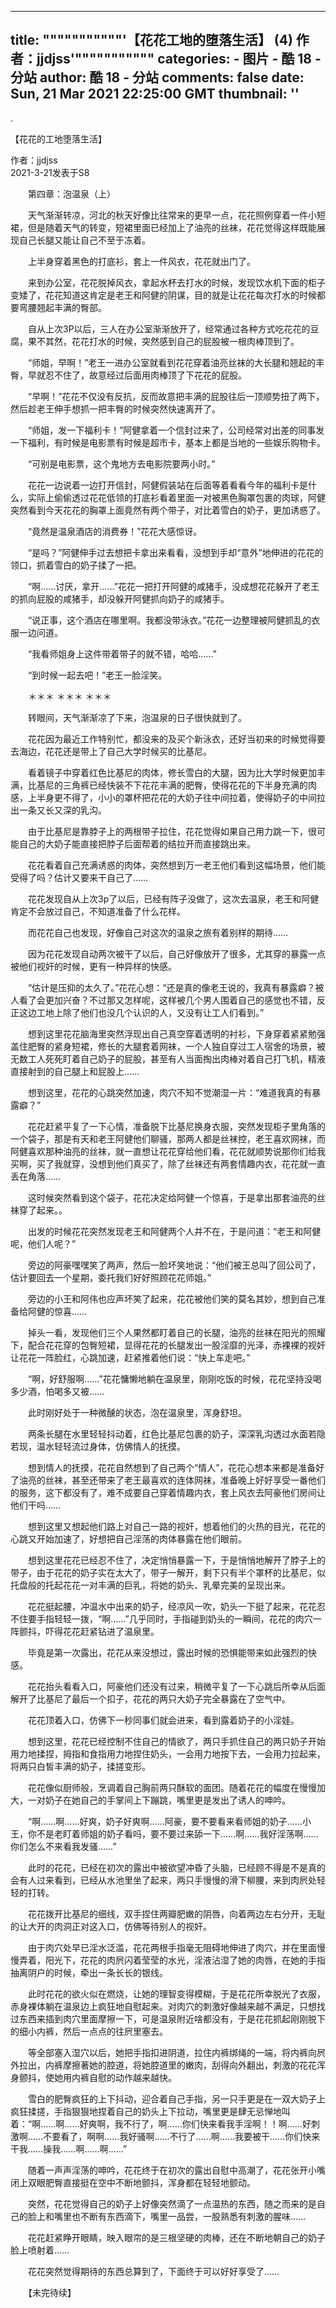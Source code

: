 
---
title: """""""""""'【花花工地的堕落生活】 (4)  作者：jjdjss'"""""""""""
categories: 
    - 图片
    - 酷 18 - 分站
author: 酷 18 - 分站
comments: false
date: Sun, 21 Mar 2021 22:25:00 GMT
thumbnail: ''
---

<div>   
. <p></p>【花花的工地堕落生活】 <p></p>作者：jjdjss<br>2021-3-21发表于S8 <p></p>　　第四章：泡温泉（上） <p></p>　　天气渐渐转凉，河北的秋天好像比往常来的更早一点，花花照例穿着一件小短裙，但是随着天气的转变，短裙里面已经加上了油亮的丝袜，花花觉得这样既能展现自己长腿又能让自己不至于冻着。 <p></p>　　上半身穿着黑色的打底衫，套上一件风衣，花花就出门了。 <p></p>　　来到办公室，花花脱掉风衣，拿起水杯去打水的时候，发现饮水机下面的柜子变矮了，花花知道这肯定是老王和阿健的阴谋，目的就是让花花每次打水的时候都要弯腰翘起丰满的臀部。 <p></p>　　自从上次3P以后，三人在办公室渐渐放开了，经常通过各种方式吃花花的豆腐，果不其然，花花打水的时候，突然感到自己的屁股被一根肉棒顶到了。 <p></p>　　“师姐，早啊！”老王一进办公室就看到花花穿着油亮丝袜的大长腿和翘起的丰臀，早就忍不住了，故意经过后面用肉棒顶了下花花的屁股。 <p></p>　　“早啊！”花花不仅没有反抗，反而故意把丰满的屁股往后一顶顺势扭了两下，然后趁老王伸手想抓一把丰臀的时候突然快速离开了。 <p></p>　　“师姐，发一下福利卡！”阿健拿着一个信封过来了，公司经常对出差的同事发一下福利，有时候是电影票有时候是超市卡，基本上都是当地的一些娱乐购物卡。 <p></p>　　“可别是电影票，这个鬼地方去电影院要两小时。” <p></p>　　花花一边说着一边打开信封，阿健假装站在后面等着看看今年的福利卡是什么，实际上偷偷透过花花低领的打底衫看着里面一对被黑色胸罩包裹的肉球，阿健突然看到今天花花的胸罩上面竟然有两个带子，对比着雪白的奶子，更加诱惑了。 <p></p>　　“竟然是温泉酒店的消费券！”花花大感惊讶。 <p></p>　　“是吗？”阿健伸手过去想把卡拿出来看看，没想到手却“意外”地伸进的花花的领口，抓着雪白的奶子揉了一把。 <p></p>　　“啊……讨厌，拿开……”花花一把打开阿健的咸猪手，没成想花花躲开了老王的抓向屁股的咸猪手，却没躲开阿健抓向奶子的咸猪手。 <p></p>　　“说正事，这个酒店在哪里啊。我都没带泳衣。”花花一边整理被阿健抓乱的衣服一边问道。 <p></p>　　“我看师姐身上这件带着带子的就不错，哈哈……” <p></p>　　“到时候一起去吧！”老王一脸淫笑。 <p></p>　　＊＊＊ ＊＊＊ ＊＊＊ <p></p>　　转眼间，天气渐渐凉了下来，泡温泉的日子很快就到了。 <p></p>　　花花因为最近工作特别忙，都没来的及买个新泳衣，还好当初来的时候觉得要去海边，花花还是带上了自己大学时候买的比基尼。 <p></p>　　看着镜子中穿着红色比基尼的肉体，修长雪白的大腿，因为比大学时候更加丰满，比基尼的三角裤已经快装不下花花丰满的肥臀，使得花花的下半身充满的肉感，上半身更不得了，小小的罩杯把花花的大奶子往中间拉着，使得奶子的中间拉出一条又长又深的乳沟。 <p></p>　　由于比基尼是靠脖子上的两根带子拉住，花花觉得如果自己用力跳一下，很可能自己的大奶子能直接把脖子后面帮着的结拉开而直接跳出来。 <p></p>　　花花看着自己充满诱惑的肉体，突然想到万一老王他们看到这幅场景，他们能受得了吗？估计又要来干自己了…… <p></p>　　花花发现自从上次3p了以后，已经有阵子没做了，这次去温泉，老王和阿健肯定不会放过自己，不知道准备了什么花样。 <p></p>　　而花花自己也发现，好像自己对这次的温泉之旅有着别样的期待…… <p></p>　　因为花花发现自动两次被干了以后，自己好像放开了很多，尤其穿的暴露一点被他们视奸的时候，更有一种异样的快感。 <p></p>　　“估计是压抑的太久了。”花花心想：“还是真的像老王说的，我真有暴露癖？被人看了会更加兴奋？不过那又怎样呢，这样被几个男人围着自己的感觉也不错，反正这边工地上除了他们也没几个认识的人，又没有让工人们看到。” <p></p>　　想到这里花花脑海里突然浮现出自己真空穿着透明的衬衫，下身穿着紧紧勉强盖住肥臀的紧身短裙，修长的大腿套着网袜，一个人独自穿过工人宿舍的场景，被无数工人死死盯着自己奶子的屁股，甚至有人当面掏出肉棒对着自己打飞机，精液直接射到的自己腿上和屁股上…… <p></p>　　想到这里，花花的心跳突然加速，肉穴不知不觉潮湿一片：“难道我真的有暴露癖？” <p></p>　　花花赶紧平复了一下心情，准备脱下比基尼换身衣服，突然发现柜子里角落的一个袋子，那是有天和老王阿健他们聊骚，那两人都是丝袜控，老王喜欢网袜，而阿健喜欢那种油亮的丝袜，就一直想让花花穿给他们看，花花就顺势说那你们给我买啊，买了我就穿，没想到他们真买了，除了丝袜还有两套情趣内衣，花花就一直丢在角落…… <p></p>　　这时候突然看到这个袋子，花花决定给阿健一个惊喜，于是拿出那套油亮的丝袜穿了起来。。 <p></p>　　出发的时候花花突然发现老王和阿健两个人并不在，于是问道：“老王和阿健呢，他们人呢？” <p></p>　　旁边的阿豪嘿嘿笑了两声，然后一脸坏笑地说：“他们被王总叫了回公司了，估计要回去一个星期，委托我们好好照顾花花师姐。” <p></p>　　旁边的小王和阿伟也应声坏笑了起来，花花被他们笑的莫名其妙，想到自己准备给阿健的惊喜…… <p></p>　　掉头一看，发现他们三个人果然都盯着自己的长腿，油亮的丝袜在阳光的照耀下，配合花花穿的包臀短裙，显得花花的长腿发出一股淫靡的光泽，赤裸裸的视奸让花花一阵脸红，心跳加速，赶紧推着他们说：“快上车走吧。” <p></p>　　“啊，好舒服啊……”花花慵懒地躺在温泉里，刚刚吃饭的时候，花花坚持没喝多少酒，怕喝多又被…… <p></p>　　此时刚好处于一种微醺的状态，泡在温泉里，浑身舒坦。 <p></p>　　两条长腿在水里轻轻抖动着，红色比基尼包裹的奶子，深深乳沟透过水面若隐若现，温水轻轻流过身体，仿佛情人的抚摸。 <p></p>　　想到情人的抚摸，花花自然想到了自己两个“情人”，花花心想本来都是准备好了油亮的丝袜，甚至还带来了老王最喜欢的连体网袜，准备晚上好好享受一番他们的服务，这下都没有了，难不成要自己穿着情趣内衣，套上风衣去阿豪他们房间让他们干吗…… <p></p>　　想到这里又想起他们路上对自己一路的视奸，想着他们的火热的目光，花花的心跳又开始加速了，好想把自己淫荡的肉体暴露在他们眼前。 <p></p>　　想到这里花花已经忍不住了，决定悄悄暴露一下，于是悄悄地解开了脖子上的带子，由于花花的奶子实在太大了，带子一解开，剩下只有半个罩杯的比基尼，似托盘般的托起花花一对丰满的巨乳，将她的奶头、乳晕完美的呈现出来。 <p></p>　　花花挺起腰，冲温水中出来的奶子，经凉风一吹，奶头一下挺了起来，花花忍不住要手指轻轻一拨，“啊……”几乎同时，手指碰到奶头的一瞬间，花花的肉穴一阵颤抖，吓得花花赶紧钻进了温泉里。 <p></p>　　毕竟是第一次露出，花花从来没想过，露出时候的恐惧能带来如此强烈的快感。 <p></p>　　花花抬头看看入口，阿豪他们还没有过来，稍微平复了一下心跳后所幸从后面解开了比基尼了最后一个扣子，花花的两只大奶子完全暴露在了空气中。 <p></p>　　花花顶着入口，仿佛下一秒同事们就会进来，看到露着奶子的小淫娃。 <p></p>　　想到这里，花花已经控制不住自己的情欲了，两只手抓住自己的两只奶子开始用力地揉捏，拇指和食指用力地捏住奶头，一会用力地按下去，一会用力拉起来，将两只白皙丰满的奶子，揉搓变形。 <p></p>　　花花像似厨师般，烹调着自己胸前两只酥软的面团。随着花花的幅度在慢慢加大，一对奶子在她自己的手掌间上下蹦跳，嘴里更是发出了诱人的呻吟。 <p></p>　　“啊……啊……好爽，奶子好爽啊……阿豪，要不要看来看师姐的奶子……小王，你不是老盯着师姐的奶子看吗，要不要过来舔一下……啊……我好淫荡啊……你们怎么不来看我发骚……” <p></p>　　此时的花花，已经在初次的露出中被欲望冲昏了头脑，已经顾不得是不是真的会有人过来看到，已经从水池里坐了起来，两只手慢慢的滑下柳腰，来到肉屄处轻轻的打转。 <p></p>　　花花拨开比基尼的细线，双手捏住两瓣肥嫩的阴唇，向着两边左右分开，无耻的让大开的肉洞正对这入口，仿佛等待别人的视奸。 <p></p>　　由于肉穴处早已淫水泛滥，花花两根手指毫无阻碍地伸进了肉穴，并在里面慢慢弄着，阳光下，花花的肉屄闪着莹莹的水光，淫液沾湿了她的肉唇，在她的手指抽离阴户的时候，牵出一条长长的银线。 <p></p>　　此时花花的欲火似在燃烧，让她的理智变得模糊，于是花花所幸脱光了衣服，赤身裸体躺在温泉边上疯狂地自慰起来。对肉穴的刺激好像越来越不满足，只想找过东西来插到肉穴里面摩擦一下，可是温泉附近啥都没有，于是花花抓起刚刚脱下的细小内裤，然后一点点的往屄里塞去。 <p></p>　　等全部塞入湿穴以后，她把手指扣进阴道，拉住内裤绑绳的一端，将内裤向屄外拉出，内裤摩擦著她的腔道，将她腔道里的嫩肉，刮得向外翻出，刺激的花花浑身颤抖，使她用内裤自慰的动作越来越快。 <p></p>　　雪白的肥臀疯狂的上下抖动，迎合着自己手指，另一只手更是在一双大奶子上疯狂揉搓，手指狠狠地捏着自己的奶头上下拉动，嘴里更是肆无忌惮地叫着：“啊……啊……好爽啊，我不行了，啊……你们快来看我手淫啊！！啊……好刺激啊……不要看了，啊啊……我好骚啊……不行了……啊……我要被干……你们快来干我……操我……啊……啊……” <p></p>　　随着一声声淫荡的呻吟，花花终于在初次的露出自慰中高潮了，花花张开小嘴闭上双眼肥臀直接挺在空中不断地颤抖，浑身都在轻轻地颤动。 <p></p>　　突然，花花觉得自己的奶子上好像突然滴了一点温热的东西，随之而来的是自己的脸上和嘴里也不断有东西滴下，嘴里一品尝，一股熟悉有刺激的腥味…… <p></p>　　花花赶紧睁开眼睛，映入眼帘的是三根坚硬的肉棒，还在不断地朝自己的奶子脸上喷射着…… <p></p>　　花花突然觉得期待的东西总算到了，下面终于可以好好享受了…… <p></p>　　【未完待续】  
</div>
            